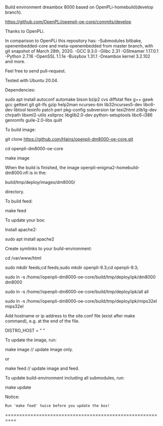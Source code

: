 

Build environment dreambox 8000 based on OpenPLi-homebuild(develop branch).

https://github.com/OpenPLi/openpli-oe-core/commits/develop

Thanks to OpenPLi.

In comparison to OpenPLi this repository has:
-Submodules bitbake, openembedded-core and meta-openembedded from master branch,
 with git snapshot of March 28th, 2020.
-GCC 9.3.0
-Glibc 2.31
-GStreamer 1.17.0.1
-Python 2.7.16
-OpenSSL 1.1.1e
-Busybox 1.31.1
-Dreambox kernel 3.2.102
and more.


Feel free to send pull-request.

Tested with Ubuntu 20.04.

Dependencies:

sudo apt install autoconf automake bison bzip2 cvs diffstat flex g++ gawk gcc gettext git git-lfs gzip help2man ncurses-bin lib32ncurses5-dev libc6-dev libtool texinfo patch perl pkg-config subversion tar texi2html zlib1g-dev chrpath libxml2-utils xsltproc libglib2.0-dev python-setuptools libc6-i386 genromfs guile-2.0-libs quilt

To build image:

git clone https://github.com/Hains/openpli-dm8000-oe-core.git

cd openpli-dm8000-oe-core

make image

When the build is finished, the image openpli-enigma2-homebuild-dm8000.nfi is in the:

build/tmp/deploy/images/dm8000/

directory.

To build feed:

make feed

To update your box:

Install apache2:

sudo apt install apache2

Create symlinks to your build-environment:

cd /var/www/html

sudo mkdir feeds;cd feeds;sudo mkdir openpli-9.3;cd openpli-9.3;

sudo ln -s /home/<your username>/openpli-dm8000-oe-core/build/tmp/deploy/ipk/dm8000 dm8000 

sudo ln -s /home/<your username>/openpli-dm8000-oe-core/build/tmp/deploy/ipk/all all

sudo ln -s /home/<your username>/openpli-dm8000-oe-core/build/tmp/deploy/ipk/mips32el mips32el

Add hostname or ip address to the site.conf file (exist after make command), e.g. at the end of the file.

DISTRO_HOST = " <your ip address or hostname> "

To update the image, run:

make image                         // update image only.

or

make feed                          // update image and feed.

To update build-environment including all submodules, run:

make update

Notice:

    Run 'make feed' twice before you update the box!

==========================================================
